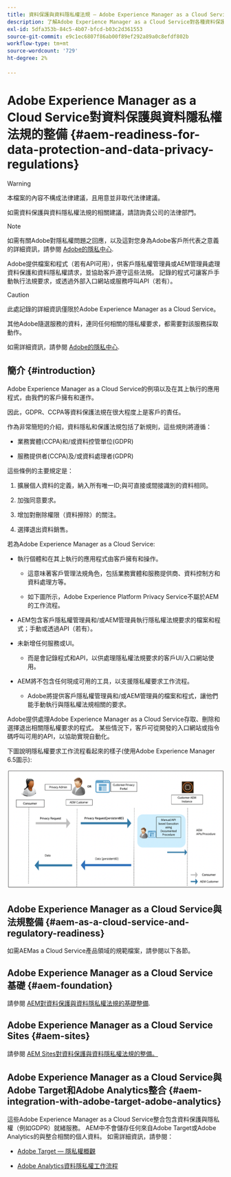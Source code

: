 ```yaml
---
title: 資料保護與資料隱私權法規 — Adobe Experience Manager as a Cloud Service整備
description: 了解Adobe Experience Manager as a Cloud Service對各種資料保護和資料隱私權法規的支援；包括歐盟一般資料保護規範(GDPR)、加州消費者隱私法，以及實作新AEMas a Cloud Service專案時如何遵循。
exl-id: 5dfa353b-84c5-4b07-bfcd-b03c2d361553
source-git-commit: e9c1ec6807f86ab00f89ef292a89a0c8efdf802b
workflow-type: tm+mt
source-wordcount: '729'
ht-degree: 2%

---
```


# Adobe Experience Manager as a Cloud Service對資料保護與資料隱私權法規的整備 {#aem-readiness-for-data-protection-and-data-privacy-regulations}

>[!WARNING]
>
>本檔案的內容不構成法律建議，且用意並非取代法律建議。
>
>如需資料保護與資料隱私權法規的相關建議，請諮詢貴公司的法律部門。

>[!NOTE]
>
>如需有關Adobe對隱私權問題之回應，以及這對您身為Adobe客戶所代表之意義的詳細資訊，請參閱 [Adobe的隱私中心](https://www.adobe.com/privacy.html).

Adobe提供檔案和程式（若有API可用），供客戶隱私權管理員或AEM管理員處理資料保護和資料隱私權請求，並協助客戶遵守這些法規。 記錄的程式可讓客戶手動執行法規要求，或透過外部入口網站或服務呼叫API（若有）。

>[!CAUTION]
>
>此處記錄的詳細資訊僅限於Adobe Experience Manager as a Cloud Service。
>
>其他Adobe隨選服務的資料，連同任何相關的隱私權要求，都需要對該服務採取動作。
>
>如需詳細資訊，請參閱 [Adobe的隱私中心](https://www.adobe.com/privacy.html).

## 簡介 {#introduction}

Adobe Experience Manager as a Cloud Service的例項以及在其上執行的應用程式，由我們的客戶擁有和運作。

因此，GDPR、CCPA等資料保護法規在很大程度上是客戶的責任。

作為非常簡短的介紹，資料隱私和保護法規包括了新規則，這些規則將遵循：

* 業務實體(CCPA)和/或資料控管單位(GDPR)

* 服務提供者(CCPA)及/或資料處理者(GDPR)

這些條例的主要規定是：

1. 擴展個人資料的定義，納入所有唯一ID;與可直接或間接識別的資料相同。

2. 加強同意要求。

3. 增加對刪除權限（資料擦除）的關注。

4. 選擇退出資料銷售。

若為Adobe Experience Manager as a Cloud Service:

* 執行個體和在其上執行的應用程式由客戶擁有和操作。

   * 這意味著客戶管理法規角色，包括業務實體和服務提供商、資料控制方和資料處理方等。

   * 如下圖所示，Adobe Experience Platform Privacy Service不屬於AEM的工作流程。

* AEM包含客戶隱私權管理員和/或AEM管理員執行隱私權法規要求的檔案和程式；手動或透過API（若有）。

* 未新增任何服務或UI。

   * 而是會記錄程式和API，以供處理隱私權法規要求的客戶UI/入口網站使用。

* AEM將不包含任何現成可用的工具，以支援隱私權要求工作流程。

   * Adobe將提供客戶隱私權管理員和/或AEM管理員的檔案和程式，讓他們能手動執行與隱私權法規相關的要求。

Adobe提供處理Adobe Experience Manager as a Cloud Service存取、刪除和選擇退出相關隱私權要求的程式。 某些情況下，客戶可從開發的入口網站或指令碼呼叫可用的API，以協助實現自動化。

下圖說明隱私權要求工作流程看起來的樣子(使用Adobe Experience Manager 6.5圖示):

![資料保護與隱私](assets/data-protection-and-privacy-01.png)

## Adobe Experience Manager as a Cloud Service與法規整備 {#aem-as-a-cloud-service-and-regulatory-readiness}

如需AEMas a Cloud Service產品領域的規範檔案，請參閱以下各節。

## Adobe Experience Manager as a Cloud Service 基礎 {#aem-foundation}

請參閱 [AEM對資料保護與資料隱私權法規的基礎整備](/help/compliance/data-privacy-and-protection-readiness/foundation-readiness.md).

## Adobe Experience Manager as a Cloud Service Sites {#aem-sites}

請參閱 [AEM Sites對資料保護與資料隱私權法規的整備。](/help/compliance/data-privacy-and-protection-readiness/sites-readiness.md)

## Adobe Experience Manager as a Cloud Service與Adobe Target和Adobe Analytics整合 {#aem-integration-with-adobe-target-adobe-analytics}

這些Adobe Experience Manager as a Cloud Service整合包含資料保護與隱私權（例如GDPR）就緒服務。 AEM中不會儲存任何來自Adobe Target或Adobe Analytics的與整合相關的個人資料。
如需詳細資訊，請參閱：

* [Adobe Target — 隱私權概觀](https://experienceleague.adobe.com/docs/target/using/implement-target/before-implement/privacy/privacy.html)

* [Adobe Analytics資料隱私權工作流程](https://experienceleague.adobe.com/docs/analytics/admin/data-governance/an-gdpr-workflow.html)
